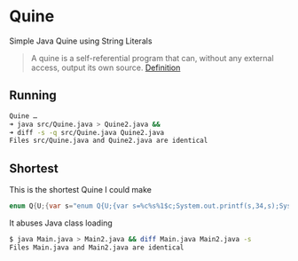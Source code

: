 # Quine

Simple Java Quine using String Literals

> A quine is a self-referential program that can, without any external access, output its own source. [Definition](https://rosettacode.org/wiki/Quine)

## Running

```sh
Quine …
➜ java src/Quine.java > Quine2.java &&
➜ diff -s -q src/Quine.java Quine2.java
Files src/Quine.java and Quine2.java are identical
```

## Shortest 

This is the shortest Quine I could make
```java
enum Q{U;{var s="enum Q{U;{var s=%c%s%1$c;System.out.printf(s,34,s);System.exit(0);}}";System.out.printf(s,34,s);System.exit(0);}}
```
It abuses Java class loading

```sh
$ java Main.java > Main2.java && diff Main.java Main2.java -s
Files Main.java and Main2.java are identical
```
